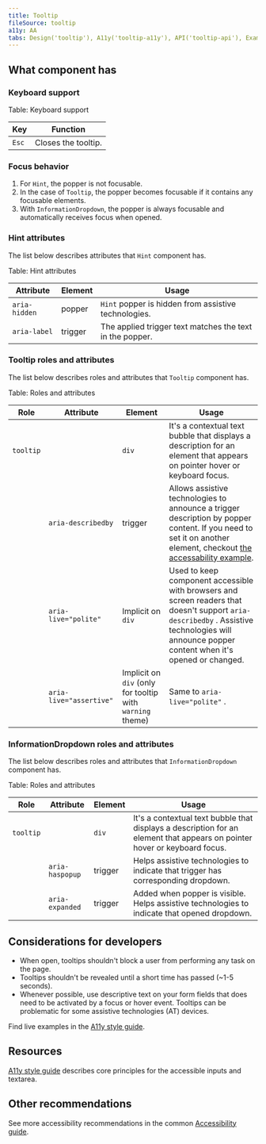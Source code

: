 ```yaml
---
title: Tooltip
fileSource: tooltip
a11y: AA
tabs: Design('tooltip'), A11y('tooltip-a11y'), API('tooltip-api'), Example('tooltip-code'), Changelog('tooltip-changelog')
---
```


## What component has

### Keyboard support

Table: Keyboard support

| Key   | Function            |
| ----- | ------------------- |
| `Esc` | Closes the tooltip. |

### Focus behavior

1. For `Hint`, the popper is not focusable.
2. In the case of `Tooltip`, the popper becomes focusable if it contains any focusable elements.
3. With `InformationDropdown`, the popper is always focusable and automatically receives focus when opened.

### Hint attributes

The list below describes attributes that `Hint` component has.

Table: Hint attributes

| Attribute                 | Element  | Usage                                                                                                                                                                                                                                                             |
| ------------------------- | -------- | -------------------------------------------------------------------- |
| `aria-hidden` | popper   | `Hint` popper is hidden from assistive technologies.                   |
| `aria-label` | trigger  | The applied trigger text matches the text in the popper.  |

### Tooltip roles and attributes

The list below describes roles and attributes that `Tooltip` component has.

Table: Roles and attributes

| Role      | Attribute                 | Element                                                   | Usage                                                                                                                                                                                                                                                             |
| --------- | ------------------------- | --------------------------------------------------------- | ----------------------------------------------------------------------------------------------------------------------------------------------------------------------------------------------------------------------------------------------------------------- |
| `tooltip` |                           | `div` | It's a contextual text bubble that displays a description for an element that appears on pointer hover or keyboard focus.                                                                                                                                         |
|           | `aria-describedby` | trigger                                                   | Allows assistive technologies to announce a trigger description by popper content. If you need to set it on another element, checkout [the accessability example](/components/tooltip/tooltip-code#popper-trigger-accessibility).                                                |
|           | `aria-live="polite"` | Implicit on `div` | Used to keep component accessible with browsers and screen readers that doesn't support `aria-describedby` . Assistive technologies will announce popper content when it's opened or changed.                                                                      |
|           | `aria-live="assertive"` | Implicit on `div` (only for tooltip with `warning` theme) | Same to `aria-live="polite"` . |

### InformationDropdown roles and attributes

The list below describes roles and attributes that `InformationDropdown` component has.

Table: Roles and attributes

| Role      | Attribute                 | Element                                                   | Usage                                                                                                                      |
| --------- | ------------------------- | --------------------------------------------------------- | -------------------------------------------------------------------------------------------------------------------------- |
| `tooltip` |                           | `div` | It's a contextual text bubble that displays a description for an element that appears on pointer hover or keyboard focus.  |
|           | `aria-haspopup` | trigger                                                   | Helps assistive technologies to indicate that trigger has corresponding dropdown.                                          |
|           | `aria-expanded` | trigger                                                   | Added when popper is visible. Helps assistive technologies to indicate that opened dropdown.                               |

## Considerations for developers

* When open, tooltips shouldn't block a user from performing any task on the page.
* Tooltips shouldn't be revealed until a short time has passed (~1-5 seconds).
* Whenever possible, use descriptive text on your form fields that does need to be activated by a focus or hover event. Tooltips can be problematic for some assistive technologies (AT) devices.

Find live examples in the [A11y style guide](https://a11y-style-guide.com/style-guide/section-forms.html#kssref-forms-tooltips).

## Resources

[A11y style guide](https://a11y-style-guide.com/style-guide/section-forms.html#kssref-forms-tooltips) describes core principles for the accessible inputs and textarea.

## Other recommendations

See more accessibility recommendations in the common [Accessibility guide](/core-principles/a11y/a11y).
